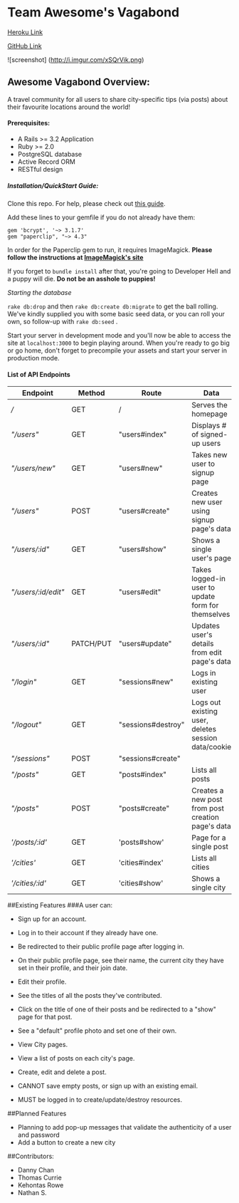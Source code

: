 # Team Awesome's Vagabond

[Heroku Link](https://www.TBD.com)

[GitHub Link](https://github.com/anonym0us3/vagabond/)

![screenshot]
(http://i.imgur.com/xSQrVik.png)



## Awesome Vagabond Overview:

A travel community for all users to share city-specific tips (via posts) about their favourite locations around the world!



#### Prerequisites:

* A Rails >= 3.2 Application
* Ruby >= 2.0
* PostgreSQL database
* Active Record ORM
* RESTful design

##### Installation/QuickStart Guide:

Clone this repo. For help, please check out [this guide](http://bfy.tw/3qzM).

Add these lines to your gemfile if you do not already have them:

	gem 'bcrypt', '~> 3.1.7'
	gem "paperclip", "~> 4.3"

In order for the Paperclip gem to run, it requires ImageMagick. **Please follow the instructions at [ImageMagick's site](https://github.com/thoughtbot/paperclip#requirements)**

If you forget to `bundle install` after that, you're going to Developer Hell and a puppy will die. **Do not be an asshole to puppies!**

*Starting the database*

`rake db:drop` and then `rake db:create db:migrate` to get the ball rolling. We've kindly supplied you with some basic seed data, or you can roll your own, so follow-up with `rake db:seed` .

Start your server in development mode and you'll now be able to access the site at `localhost:3000` to begin playing around. When you're ready to go big or go home, don't forget to precompile your assets and start your server in production mode.




#### List of API Endpoints

Endpoint | Method | Route | Data
--- | --- | --- | ---
*/* | GET | / | Serves the homepage
*"/users"* | GET | "users#index" | Displays # of signed-up users
*"/users/new"* | GET | "users#new" | Takes new user to signup page
*"/users"* | POST | "users#create" | Creates new user using signup page's data 
*"/users/:id"* | GET | "users#show" | Shows a single user's page
*"/users/:id/edit"* | GET | "users#edit" | Takes logged-in user to update form for themselves
*"/users/:id"* | PATCH/PUT | "users#update" | Updates user's details from edit page's data
*"/login"* | GET | "sessions#new" | Logs in existing user
*"/logout"* | GET | "sessions#destroy" | Logs out existing user, deletes session data/cookie
*"/sessions"* | POST | "sessions#create" |
*"/posts"* | GET | "posts#index" | Lists all posts
*"/posts"* | POST | "posts#create" | Creates a new post from post creation page's data
*'/posts/:id'* | GET | 'posts#show' | Page for a single post
*'/cities'* | GET | 'cities#index' | Lists all cities
*'/cities/:id'* | GET | 'cities#show' | Shows a single city
##Existing Features
###A user can:


* Sign up for an account.

* Log in to their account if they already have one.

* Be redirected to their public profile page after logging in.

* On their public profile page, see their name, the current city they have set in their profile, and their join date.

* Edit their profile.

* See the titles of all the posts they've contributed. 

* Click on the title of one of their posts and be redirected to a "show" page for that post.

* See a "default" profile photo and set one of their own.

* View City pages.

* View a list of posts on each city's page.

* Create, edit and delete a post.

* CANNOT save empty posts, or sign up with an existing email.

* MUST be logged in to create/update/destroy resources.


##Planned Features
* Planning to add pop-up messages that validate the authenticity of a user and password
* Add a button to create a new city


##Contributors:

* Danny Chan
* Thomas Currie
* Kehontas Rowe
* Nathan S.